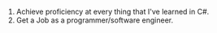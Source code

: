 1. Achieve proficiency at every thing that I've learned in C#.
2. Get a Job as a programmer/software engineer.
